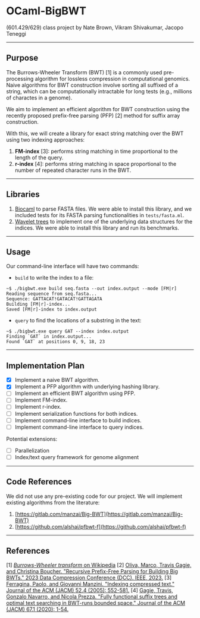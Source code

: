 # OCaml-BigBWT

(601.429/629) class project
by Nate Brown, Vikram Shivakumar, Jacopo Teneggi

---

## Purpose

The Burrows-Wheeler Transform (BWT) [1] is a commonly used pre-processing algorithm for lossless compression in computational genomics. Naive algorithms for BWT construction involve sorting all suffixed of a string, which can be computationally intractable for long tests (e.g., millions of charactes in a genome).

We aim to implement an efficient algorithm for BWT construction using the recently proposed prefix-free parsing (PFP) [2] method for suffix array construction.

With this, we will create a library for exact string matching over the BWT using two indexing approaches:

1. **FM-index** [3]: performs string matching in time proportional to the length of the query.
2. **r-index** [4]: performs string matching in space proportional to the number of repeated character runs in the BWT.

---

## Libraries

1. [Biocaml](https://github.com/biocaml/biocaml) to parse FASTA files. We were able to install this library, and we included tests for its FASTA parsing functionalities in `tests/fasta.ml`.
2. [Wavelet trees](https://github.com/dymil/wavelet-trees) to implement one of the underlying data structures for the indices. We were able to install this library and run its benchmarks.

---

## Usage

Our command-line interface will have two commands:

* `build` to write the index to a file:

```console
~$ ./bigbwt.exe build seq.fasta --out index.output --mode [FM|r]
Reading sequence from seq.fasta...
Sequence: GATTACAT!GATACAT!GATTAGATA
Building [FM|r]-index...
Saved [FM|r]-index to index.output
```

* `query` to find the locations of a substring in the text:

```console
~$ ./bigbwt.exe query GAT --index index.output
Finding `GAT` in index.output...
Found `GAT` at positions 0, 9, 18, 23
```

---

## Implementation Plan

- [x] Implement a naive BWT algorithm.
- [x] Implement a PFP algorithm with underlying hashing library.
- [ ] Implement an efficient BWT algorithm using PFP.
- [ ] Implement FM-index.
- [ ] Implement r-index.
- [ ] Implement serialization functions for both indices.
- [ ] Implement command-line interface to build indices.
- [ ] Implement command-line interface to query indices.

Potential extensions:

- [ ] Parallelization
- [ ] Index/text query framework for genome alignment

---

## Code References

We did not use any pre-existing code for our project.
We will implement existing algorithms from the literature:

1. [https://gitlab.com/manzai/Big-BWT](https://gitlab.com/manzai/Big-BWT)
2. [https://github.com/alshai/pfbwt-f](https://github.com/alshai/pfbwt-f)

---

## References

[1] [*Burrows-Wheeler transform* on Wikipedia](https://en.wikipedia.org/wiki/Burrows%E2%80%93Wheeler_transform)
[2] [Oliva, Marco, Travis Gagie, and Christina Boucher. "Recursive Prefix-Free Parsing for Building Big BWTs." 2023 Data Compression Conference (DCC). IEEE, 2023.](https://ieeexplore.ieee.org/abstract/document/10125303)
[3] [Ferragina, Paolo, and Giovanni Manzini. "Indexing compressed text." Journal of the ACM (JACM) 52.4 (2005): 552-581.](https://dl.acm.org/doi/abs/10.1145/1082036.1082039)
[4] [Gagie, Travis, Gonzalo Navarro, and Nicola Prezza. "Fully functional suffix trees and optimal text searching in BWT-runs bounded space." Journal of the ACM (JACM) 67.1 (2020): 1-54.](https://dl.acm.org/doi/abs/10.1145/3375890)
